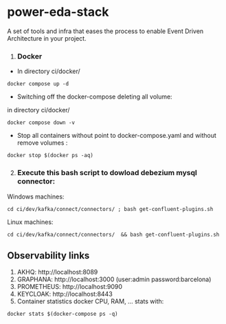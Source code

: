 # power-eda-stack
A set of tools and infra that eases the process to enable Event Driven Architecture in your project. 



1. ### Docker

- In directory ci/docker/

```shell
docker compose up -d
```
- Switching off the docker-compose deleting all volume:

in directory ci/docker/

```shell
docker compose down -v
```



- Stop all containers without point to docker-compose.yaml and without remove volumes :

````shell
docker stop $(docker ps -aq)
````

2. ### Execute this bash script to dowload debezium mysql connector:

Windows machines:

```shell
cd ci/dev/kafka/connect/connectors/ ; bash get-confluent-plugins.sh
```

Linux machines:

```shell
cd ci/dev/kafka/connect/connectors/  && bash get-confluent-plugins.sh
```


## Observability links

1. AKHQ: http://localhost:8089
2. GRAPHANA: http://localhost:3000 (user:admin password:barcelona)
3. PROMETHEUS: http://localhost:9090
3. KEYCLOAK: http://localhost:8443
4. Container statistics docker CPU, RAM, ... stats with:
```shell
docker stats $(docker-compose ps -q)
```